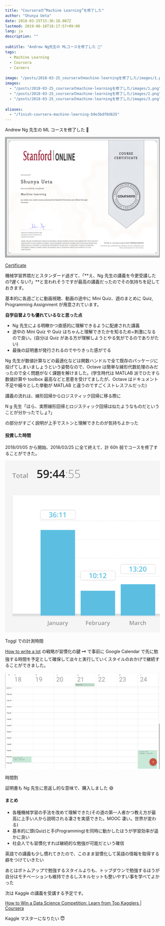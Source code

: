 ```yaml
---
title: "Courseraの”Machine Learning”を修了した"
author: "Shunya Ueta"
date: 2018-03-25T15:36:18.087Z
lastmod: 2019-06-16T18:17:57+09:00
lang: ja
description: ""

subtitle: "Andrew Ng先生の MLコースを修了した 🎉"
tags:
  - Machine Learning
  - Coursera
  - Careers

image: "/posts/2018-03-25_courseraのmachine-learningを修了した/images/1.png"
images:
  - "/posts/2018-03-25_courseraのmachine-learningを修了した/images/1.png"
  - "/posts/2018-03-25_courseraのmachine-learningを修了した/images/2.png"
  - "/posts/2018-03-25_courseraのmachine-learningを修了した/images/3.png"

aliases:
  - "/finish-coursera-machine-learning-b9e3bdf8d635"
---
```


Andrew Ng 先生の ML コースを修了した 🎉

![image](/posts/2018-03-25_courseraのmachine-learningを修了した/images/1.png)

[Certificate](https://www.coursera.org/account/accomplishments/certificate/VXMB9G7Q6RZK)

機械学習界隈だとスタンダード過ぎて、「**え、Ng 先生の講義を今更受講したの?遅くない?」**と言われそうですが最高の講義だったのでその気持ちを記しておきます。

基本的に各週ごとに動画視聴、動画の途中に Mini Quiz、週のまとめに Quiz, Programming Assignment が用意されています。

**自学自習よりも優れているなと思った点**

- Ng 先生による明瞭かつ直感的に理解できるように配慮された講義
- 途中の Mini Quiz や Quiz はちゃんと理解できたかを知るため+刺激になるので良い。(自分は Quiz がある方が理解しようとやる気がでるのでありがたい)
- 最後の証明書が発行されるのでやりきった感がでる

Ng 先生が数値計算などの最適化などは関数ハンドルで全て既存のパッケージに投げてしまいましょうという姿勢なので、Octave は簡単な線形代数処理のみだったので全く問題がなく課題を解けました。(学生時代は MATLAB 派でひたすら数値計算や toolbox 最高などと恩恵を受けてましたが、Octave はドキュメント不足や細々とした挙動が MATLAB と違うのですごくストレスフルだった)

講義の流れは、線形回帰からロジスティック回帰に移る際に

N
g 先生「ほら、実際線形回帰とロジスティック回帰は似たようなものだということが分かったでしょ?」

の部分がすごく説明が上手でストンと理解できたのが気持ちよかった

#### 投資した時間

2018/01/05 から開始、2018/03/25 に全て終えて、計 60h 弱でコースを修了することができた。

![image](/posts/2018-03-25_courseraのmachine-learningを修了した/images/2.png)

Toggl での計測時間

[How to write a lot](https://amzn.to/2GneWW3) の戦略が習慣化の鍵 🗝 で事前に Google Calendar で先に勉強する時間を予定として確保して淡々と実行していくスタイルのおかげで継続することができました。

![image](/posts/2018-03-25_courseraのmachine-learningを修了した/images/3.png)

時間割

証明書も Ng 先生に恩返し的な意味で、購入しました 😄

#### まとめ

- 各種機械学習の手法を改めて理解できた(その道の第一人者かつ教え方が最高に上手い人から説明される凄さを実感できた。MOOC 凄い。世界が変わる)
- 基本的に頭(Quiz)と手(Programming)を同時に動かしたほうが学習効率が遥かに良い
- 社会人でも習慣化すれば継続的な勉強が可能だという確信

英語での講義も少し慣れてきたので、このまま習慣化して英語の情報を取得する癖をつけていきたい

あとはボトムアップで勉強するスタイルよりも、トップダウンで勉強するほうが自分はモチベーションも維持できるしスキルセットも整いやすい事を学べてよかった

次は Kaggle の講義を受講する予定です。

[How to Win a Data Science Competition: Learn from Top Kagglers | Coursera](https://www.coursera.org/learn/competitive-data-science)

Kaggle マスターになりたい 😇
